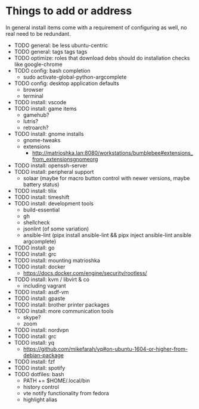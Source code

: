# Things to add or address

In general install items come with a requirement of configuring as well, no real need to be redundant.

- TODO general: be less ubuntu-centric
- TODO general: tags tags tags
- TODO optimize: roles that download debs should do installation checks like google-chrome
- TODO config: bash completion
   - sudo activate-global-python-argcomplete
- TODO config: desktop application defaults
  - browser
  - terminal
- TODO install: vscode
- TODO install: game items
  - gamehub?
  - lutris?
  - retroarch?
- TODO install: gnome installs
  - gnome-tweaks
  - extensions
    - http://matrioshka.lan:8080/workstations/bumblebee#extensions_from_extensionsgnomeorg
- TODO install: openssh-server
- TODO install: peripheral support
  - solaar (maybe for macro button control with newer versions, maybe battery status)
- TODO install: tilix
- TODO install: timeshift
- TODO install: development tools
  - build-essential
  - gh
  - shellcheck
  - jsonlint (of some variation)
  - ansible-lint (pipx install ansible-lint && pipx inject ansible-lint ansible argcomplete)
- TODO install: go
- TODO install: grc
- TODO install: mounting matrioshka
- TODO install: docker
  - https://docs.docker.com/engine/security/rootless/
- TODO install: kvm / libvirt & co
  - including vagrant
- TODO install: asdf-vm
- TODO install: gpaste
- TODO install: brother printer packages
- TODO install: more communication tools
  - skype?
  - zoom
- TODO install: nordvpn
- TODO install: grc
- TODO install: yq
  - https://github.com/mikefarah/yq#on-ubuntu-1604-or-higher-from-debian-package
- TODO install: fzf
- TODO install: spotify
- TODO dotfiles: bash
  - PATH += $HOME/.local/bin
  - history control
  - vte notify functionality from fedora
  - highlight alias
